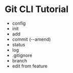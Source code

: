# Git CLI Tutorial

- config
- init
- add
- commit (--amend)
- status
- log
- .gitignore
- branch
- edit from feature